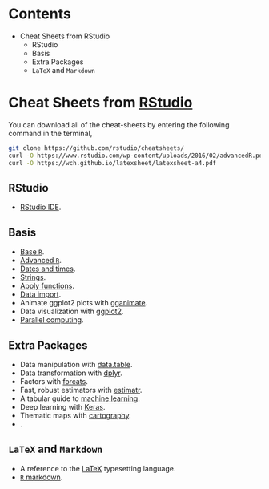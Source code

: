 # Contents
<!-- MarkdownTOC -->

- Cheat Sheets from RStudio
	- RStudio
	- Basis
	- Extra Packages
	- `LaTeX` and `Markdown`

<!-- /MarkdownTOC -->


# Cheat Sheets from [RStudio](https://www.rstudio.com/resources/cheatsheets/)
You can download all of the cheat-sheets by entering the following command in the terminal,
```sh
git clone https://github.com/rstudio/cheatsheets/
curl -O https://www.rstudio.com/wp-content/uploads/2016/02/advancedR.pdf
curl -O https://wch.github.io/latexsheet/latexsheet-a4.pdf
```

## RStudio
- [RStudio IDE](https://github.com/rstudio/cheatsheets/raw/master/rstudio-ide.pdf).

## Basis
- [Base `R`](http://github.com/rstudio/cheatsheets/raw/master/base-r.pdf).
- [Advanced `R`](https://www.rstudio.com/wp-content/uploads/2016/02/advancedR.pdf).
- [Dates and times](https://github.com/rstudio/cheatsheets/raw/master/lubridate.pdf).
- [Strings](https://github.com/rstudio/cheatsheets/raw/master/strings.pdf).
- [Apply functions](https://github.com/rstudio/cheatsheets/raw/master/purrr.pdf).
- [Data import](https://github.com/rstudio/cheatsheets/raw/master/data-import.pdf).
- Animate ggplot2 plots with [gganimate](https://github.com/rstudio/cheatsheets/raw/master/gganimate.pdf).
- Data visualization with [ggplot2](https://github.com/rstudio/cheatsheets/raw/master/data-visualization-2.1.pdf).
- [Parallel computing](https://github.com/rstudio/cheatsheets/raw/master/parallel_computation.pdf).


## Extra Packages
- Data manipulation with [data.table](https://github.com/rstudio/cheatsheets/raw/master/datatable.pdf).
- Data transformation with [dplyr](https://github.com/rstudio/cheatsheets/raw/master/data-transformation.pdf).
- Factors with [forcats](https://github.com/rstudio/cheatsheets/raw/master/factors.pdf).
- Fast, robust estimators with [estimatr](https://github.com/rstudio/cheatsheets/raw/master/estimatr.pdf).
- A tabular guide to [machine learning](https://github.com/rstudio/cheatsheets/raw/master/Machine%20Learning%20Modelling%20in%20R.pdf).
- Deep learning with [Keras](https://github.com/rstudio/cheatsheets/raw/master/keras.pdf).
- Thematic maps with [cartography](https://github.com/rstudio/cheatsheets/raw/master/cartography.pdf).
- []().


## `LaTeX` and `Markdown`
- A reference to the [LaTeX](https://wch.github.io/latexsheet/) typesetting language.
- [`R` markdown](https://github.com/rstudio/cheatsheets/raw/master/rmarkdown-2.0.pdf).
